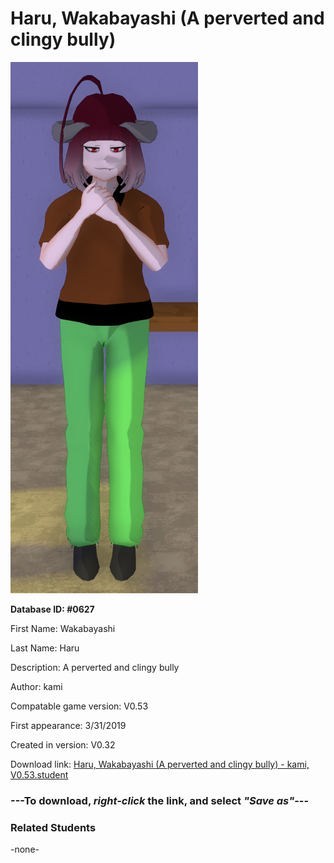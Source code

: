 # Haru, Wakabayashi (A perverted and clingy bully)

<img src="../../Files/Images/Haru, Wakabayashi (A perverted and clingy bully).png" title="Haru, Wakabayashi (A perverted and clingy bully) - kami, V0.53">

**Database ID: #0627**

First Name: Wakabayashi

Last Name: Haru

Description: A perverted and clingy bully

Author: kami

Compatable game version: V0.53

First appearance: 3/31/2019

Created in version: V0.32

Download link: <a href="https://raw.githubusercontent.com/Arbiter1223/Daigaku-Gurashi-Custom-Students/master/Files/Student%20Files/Haru%2C%20Wakabayashi%20(A%20perverted%20and%20clingy%20bully)%20-%20kami%2C%20V0.53.student">Haru, Wakabayashi (A perverted and clingy bully) - kami, V0.53.student</a>

### ---**To download, _right-click_ the link, and select _"Save as"_**---

### Related Students

-none-
